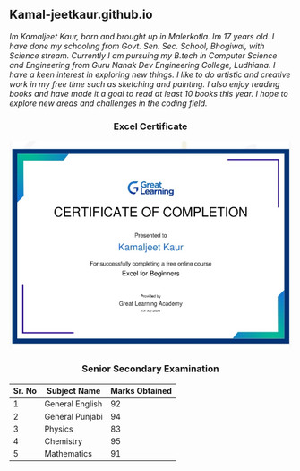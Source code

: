 ## Kamal-jeetkaur.github.io
 _Im Kamaljeet Kaur, born and brought up in Malerkotla. Im 17 years old. I have done my schooling from Govt. Sen. Sec. School, Bhogiwal, with Science stream. Currently I am pursuing my B.tech in Computer Science and Engineering from Guru Nanak Dev Engineering College, Ludhiana. I have a keen interest in exploring new things. I like to do artistic and creative work in my free time such as sketching and painting. I also enjoy reading books and have made it a goal to read at least 10 books this year. I hope to explore new areas and challenges in the coding field._
 <h3 align="center"> Excel Certificate </h3>
 
![alt text](0_excel.jpg)

<h3 align="center"> Senior Secondary Examination </h3>

| Sr. No| Subject Name    | Marks Obtained |
| ------ | ----------------| ---------------|
| 1 | General English | 92 | 
| 2 | General Punjabi | 94 |
| 3| Physics         | 83 |
| 4 | Chemistry       | 95 |
| 5 | Mathematics     | 91 |

